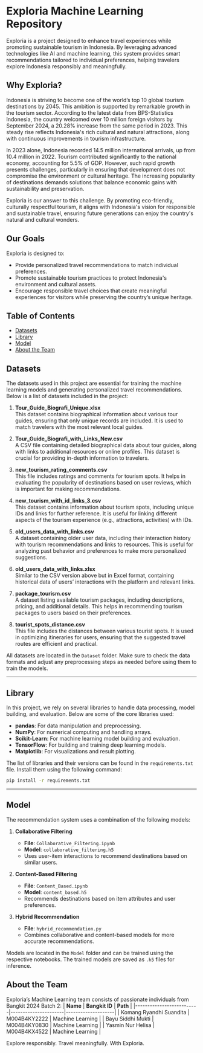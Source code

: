 # Exploria Machine Learning Repository

Exploria is a project designed to enhance travel experiences while promoting sustainable tourism in Indonesia. By leveraging advanced technologies like AI and machine learning, this system provides smart recommendations tailored to individual preferences, helping travelers explore Indonesia responsibly and meaningfully.

## Why Exploria?

Indonesia is striving to become one of the world’s top 10 global tourism destinations by 2045. This ambition is supported by remarkable growth in the tourism sector. According to the latest data from BPS-Statistics Indonesia, the country welcomed over 10 million foreign visitors by September 2024, a 20.28% increase from the same period in 2023. This steady rise reflects Indonesia's rich cultural and natural attractions, along with continuous improvements in tourism infrastructure.

In 2023 alone, Indonesia recorded 14.5 million international arrivals, up from 10.4 million in 2022. Tourism contributed significantly to the national economy, accounting for 5.5% of GDP. However, such rapid growth presents challenges, particularly in ensuring that development does not compromise the environment or cultural heritage. The increasing popularity of destinations demands solutions that balance economic gains with sustainability and preservation.

Exploria is our answer to this challenge. By promoting eco-friendly, culturally respectful tourism, it aligns with Indonesia's vision for responsible and sustainable travel, ensuring future generations can enjoy the country's natural and cultural wonders.

## Our Goals

Exploria is designed to:
- Provide personalized travel recommendations to match individual preferences.
- Promote sustainable tourism practices to protect Indonesia's environment and cultural assets.
- Encourage responsible travel choices that create meaningful experiences for visitors while preserving the country’s unique heritage.

## Table of Contents
- [Datasets](#datasets)
- [Library](#library)
- [Model](#model)
- [About the Team](#about-the-team)

## Datasets

The datasets used in this project are essential for training the machine learning models and generating personalized travel recommendations. Below is a list of datasets included in the project:

1. **Tour_Guide_Biografi_Unique.xlsx**  
   This dataset contains biographical information about various tour guides, ensuring that only unique records are included. It is used to match travelers with the most relevant local guides.

2. **Tour_Guide_Biografi_with_Links_New.csv**  
   A CSV file containing detailed biographical data about tour guides, along with links to additional resources or online profiles. This dataset is crucial for providing in-depth information to travelers.

3. **new_tourism_rating_comments.csv**  
   This file includes ratings and comments for tourism spots. It helps in evaluating the popularity of destinations based on user reviews, which is important for making recommendations.

4. **new_tourism_with_id_links_3.csv**  
   This dataset contains information about tourism spots, including unique IDs and links for further reference. It is useful for linking different aspects of the tourism experience (e.g., attractions, activities) with IDs.

5. **old_users_data_with_links.csv**  
   A dataset containing older user data, including their interaction history with tourism recommendations and links to resources. This is useful for analyzing past behavior and preferences to make more personalized suggestions.

6. **old_users_data_with_links.xlsx**  
   Similar to the CSV version above but in Excel format, containing historical data of users’ interactions with the platform and relevant links.

7. **package_tourism.csv**  
   A dataset listing available tourism packages, including descriptions, pricing, and additional details. This helps in recommending tourism packages to users based on their preferences.

8. **tourist_spots_distance.csv**  
   This file includes the distances between various tourist spots. It is used in optimizing itineraries for users, ensuring that the suggested travel routes are efficient and practical.

All datasets are located in the `Dataset` folder. Make sure to check the data formats and adjust any preprocessing steps as needed before using them to train the models.

---

## Library

In this project, we rely on several libraries to handle data processing, model building, and evaluation. Below are some of the core libraries used:

- **pandas**: For data manipulation and preprocessing.
- **NumPy**: For numerical computing and handling arrays.
- **Scikit-Learn**: For machine learning model building and evaluation.
- **TensorFlow**: For building and training deep learning models.
- **Matplotlib**: For visualizations and result plotting.

The list of libraries and their versions can be found in the `requirements.txt` file. Install them using the following command:

```bash
pip install -r requirements.txt
```
---
## Model

The recommendation system uses a combination of the following models:

1. **Collaborative Filtering**  
   - **File**: `Collaborative_Filtering.ipynb`  
   - **Model**: `collaborative_filtering.h5`  
   - Uses user-item interactions to recommend destinations based on similar users.

2. **Content-Based Filtering**  
   - **File**: `Content_Based.ipynb`  
   - **Model**: `content_based.h5`  
   - Recommends destinations based on item attributes and user preferences.

3. **Hybrid Recommendation**  
   - **File**: `hybrid_recommendation.py`  
   - Combines collaborative and content-based models for more accurate recommendations.

Models are located in the `Model` folder and can be trained using the respective notebooks. The trained models are saved as `.h5` files for inference.


## About the Team

Exploria’s Machine Learning team consists of passionate individuals from Bangkit 2024 Batch 2:
| **Name**                | **Bangkit ID**       | **Path**           |
|--------------------------|----------------------|--------------------|
| Komang Ryandhi Suandita | M004B4KY2222    | Machine Learning   |
| Bayu Siddhi Mukti        | M004B4KY0830      | Machine Learning   |
| Yasmin Nur Helisa       | M004B4KX4522     | Machine Learning   |

Explore responsibly. Travel meaningfully. With Exploria.

